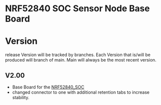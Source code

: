 # NRF52840 SOC Sensor Node Base Board

# Version
release Version will be tracked by branches.
Each Version that is/will be produced will branch of main.
Main will always be the most recent version.

## V2.00
- Base Board for the [NRF52840_SOC](https://github.com/Nightshadow1258/NRF52840_SOC)
- changed connector to one with additional retention tabs to increase stability.
